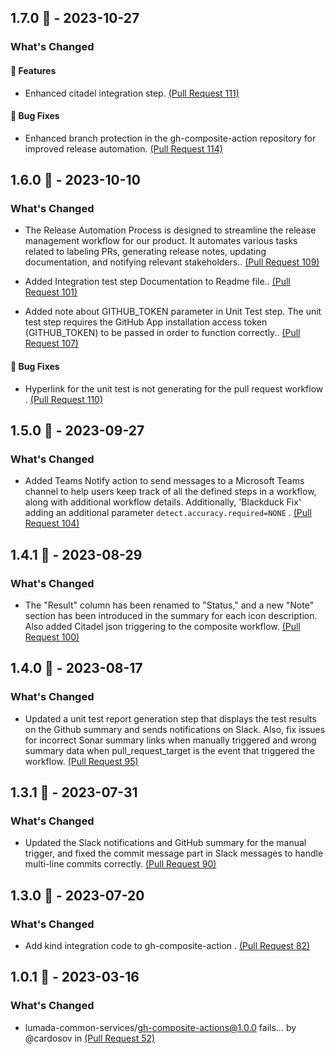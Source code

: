 
## 1.7.0 🐝 - 2023-10-27

###  What's Changed 

#### 🚀 Features

- Enhanced citadel integration step. [(Pull Request 111)](https://github.com/lumada-common-services/gh-composite-actions/pull/111)


#### 🐛 Bug Fixes

- Enhanced branch protection in the gh-composite-action repository for improved release automation. [(Pull Request 114)](https://github.com/lumada-common-services/gh-composite-actions/pull/114)


## 1.6.0 🐝 - 2023-10-10

### What's Changed
- The Release Automation Process is designed to streamline the release management workflow for our product. It automates various tasks related to labeling PRs, generating release notes, updating documentation, and notifying relevant stakeholders.. [(Pull Request 109)](https://github.com/lumada-common-services/gh-composite-actions/pull/109)

- Added  Integration test step Documentation to Readme file.. [(Pull Request 101)](https://github.com/lumada-common-services/gh-composite-actions/pull/101)

- Added note about GITHUB_TOKEN parameter in Unit Test step. The unit test step requires the GitHub App installation access token (GITHUB_TOKEN) to be passed in order to function correctly.. [(Pull Request 107)](https://github.com/lumada-common-services/gh-composite-actions/pull/107)


#### 🐛 Bug Fixes
- Hyperlink for the unit test is not generating for the pull request workflow
. [(Pull Request 110)](https://github.com/lumada-common-services/gh-composite-actions/pull/110)



## 1.5.0 🐝 - 2023-09-27

### What's Changed
- Added Teams Notify action to send messages to a Microsoft Teams channel to help users keep track of all the defined steps in a workflow, along with additional workflow details. Additionally, 'Blackduck Fix' adding an additional parameter ```detect.accuracy.required=NONE``` . [(Pull Request 104)](https://github.com/lumada-common-services/gh-composite-actions/pull/104)


## 1.4.1 🐝 - 2023-08-29

### What's Changed
- The "Result" column has been renamed to "Status," and a new "Note" section has been introduced in the summary for each icon description. Also added Citadel json triggering to the composite workflow. [(Pull Request 100)](https://github.com/lumada-common-services/gh-composite-actions/pull/100)



## 1.4.0 🐝 - 2023-08-17

### What's Changed
- Updated a unit test report generation step that displays the test results on the Github summary and sends notifications on Slack.
Also, fix issues for incorrect Sonar summary links when manually triggered and wrong summary data when pull_request_target is the event that triggered the workflow. [(Pull Request 95)](https://github.com/lumada-common-services/gh-composite-actions/pull/95)


## 1.3.1 🐝 - 2023-07-31

### What's Changed
- Updated the Slack notifications and GitHub summary for the manual trigger, and fixed the commit message part in Slack messages to handle multi-line commits correctly. [(Pull Request 90)](https://github.com/lumada-common-services/gh-composite-actions/pull/90)


## 1.3.0 🐝 - 2023-07-20

### What's Changed
- Add kind integration code to gh-composite-action
. [(Pull Request 82)](https://github.com/lumada-common-services/gh-composite-actions/pull/82)


## 1.0.1 🐝 - 2023-03-16

### What's Changed
- lumada-common-services/gh-composite-actions@1.0.0 fails… by @cardosov in [(Pull Request 52)](https://github.com/lumada-common-services/gh-composite-actions/pull/52)
